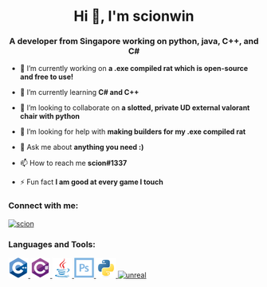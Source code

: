 <h1 align="center">Hi 👋, I'm scionwin</h1>
<h3 align="center">A developer from Singapore working on python, java, C++, and C#</h3>

- 🔭 I’m currently working on **a .exe compiled rat which is open-source and free to use!**

- 🌱 I’m currently learning **C# and C++**

- 👯 I’m looking to collaborate on **a slotted, private UD external valorant chair with python**

- 🤝 I’m looking for help with **making builders for my .exe compiled rat**

- 💬 Ask me about **anything you need :)**

- 📫 How to reach me **scion#1337**

- ⚡ Fun fact **I am good at every game I touch**

<h3 align="left">Connect with me:</h3>
<p align="left">
<a href="https://www.youtube.com/c/scionzx" target="blank"><img align="center" src="https://raw.githubusercontent.com/rahuldkjain/github-profile-readme-generator/master/src/images/icons/Social/youtube.svg" alt="scion" height="30" width="40" /></a>
</p>

<h3 align="left">Languages and Tools:</h3>
<p align="left"> <a href="https://www.w3schools.com/cpp/" target="_blank" rel="noreferrer"> <img src="https://raw.githubusercontent.com/devicons/devicon/master/icons/cplusplus/cplusplus-original.svg" alt="cplusplus" width="40" height="40"/> </a> <a href="https://www.w3schools.com/cs/" target="_blank" rel="noreferrer"> <img src="https://raw.githubusercontent.com/devicons/devicon/master/icons/csharp/csharp-original.svg" alt="csharp" width="40" height="40"/> </a> <a href="https://www.java.com" target="_blank" rel="noreferrer"> <img src="https://raw.githubusercontent.com/devicons/devicon/master/icons/java/java-original.svg" alt="java" width="40" height="40"/> </a> <a href="https://www.photoshop.com/en" target="_blank" rel="noreferrer"> <img src="https://raw.githubusercontent.com/devicons/devicon/master/icons/photoshop/photoshop-line.svg" alt="photoshop" width="40" height="40"/> </a> <a href="https://www.python.org" target="_blank" rel="noreferrer"> <img src="https://raw.githubusercontent.com/devicons/devicon/master/icons/python/python-original.svg" alt="python" width="40" height="40"/> </a> <a href="https://unrealengine.com/" target="_blank" rel="noreferrer"> <img src="https://raw.githubusercontent.com/kenangundogan/fontisto/036b7eca71aab1bef8e6a0518f7329f13ed62f6b/icons/svg/brand/unreal-engine.svg" alt="unreal" width="40" height="40"/> </a> </p>
